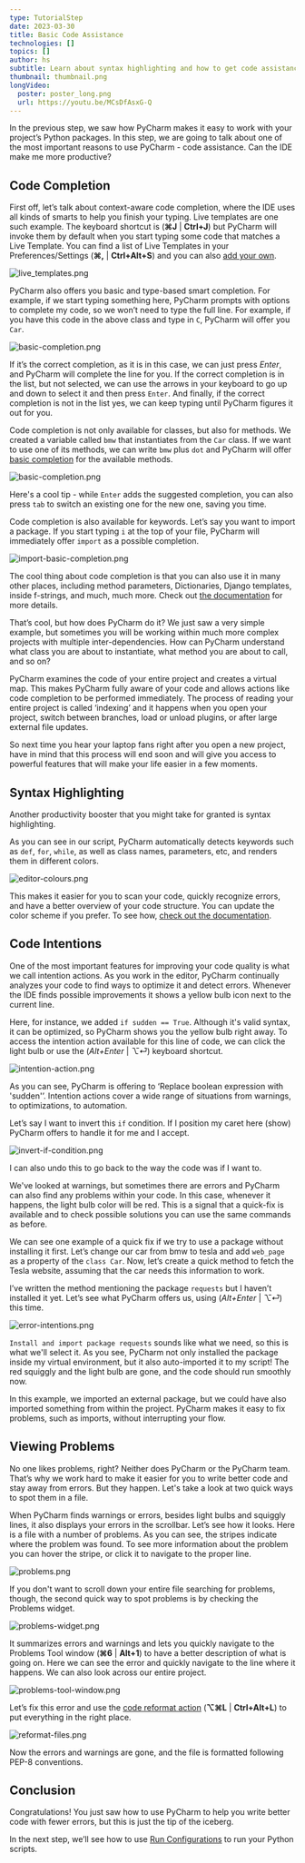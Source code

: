 ```yaml
---
type: TutorialStep
date: 2023-03-30
title: Basic Code Assistance
technologies: []
topics: []
author: hs
subtitle: Learn about syntax highlighting and how to get code assistance
thumbnail: thumbnail.png
longVideo:
  poster: poster_long.png
  url: https://youtu.be/MCsDfAsxG-Q
---
```


In the previous step, we saw how PyCharm makes it easy to work with your project’s Python packages. In this step, we are going to talk about one of the most important reasons to use PyCharm - code assistance. Can the IDE make me more productive?

## Code Completion

First off, let’s talk about context-aware code completion, where the IDE uses all kinds of smarts to help you finish your typing. Live templates are one such example. The keyboard shortcut is (**⌘J** | **Ctrl+J**) but PyCharm will invoke them by default when you start typing some code that matches a Live Template. You can find a list of Live Templates in your Preferences/Settings (**⌘,** | **Ctrl+Alt+S**) and you can also [add your own](https://www.jetbrains.com/help/pycharm/creating-and-editing-live-templates.html).

![live_templates.png](live_templates.png)

PyCharm also offers you basic and type-based smart completion. For example, if we start typing something here, PyCharm prompts with options to complete my code, so we won’t need to type the full line. For example, if you have this code in the above class and type in `C`, PyCharm will offer you `Car`.

![basic-completion.png](basic-completion.png)

If it’s the correct completion, as it is in this case, we can just press *Enter*, and PyCharm will complete the line for you. If the correct completion is in the list, but not selected, we can use the arrows in your keyboard to go up and down to select it and then press `Enter`. And finally, if the correct completion is not in the list yes, we can keep typing until PyCharm figures it out for you.

Code completion is not only available for classes, but also for methods. We created a variable called `bmw` that instantiates from the `Car` class. If we want to use one of its methods, we can write `bmw` plus `dot` and PyCharm will offer [basic completion](https://www.jetbrains.com/help/pycharm/auto-completing-code.html#basic_completion) for the available methods.

![basic-completion.png](basic-completion.png)

Here's a cool tip - while `Enter` adds the suggested completion, you can also press `tab` to switch an existing one for the new one, saving you time.

Code completion is also available for keywords. Let’s say you want to import a package. If you start typing `i` at the top of your file, PyCharm will immediately offer `import` as a possible completion.

![import-basic-completion.png](import-basic-completion.png)

The cool thing about code completion is that you can also use it in many other places, including method parameters, Dictionaries, Django templates, inside f-strings, and much, much more. Check out [the documentation](https://www.jetbrains.com/help/pycharm/auto-completing-code.html) for more details.

That’s cool, but how does PyCharm do it? We just saw a very simple example, but sometimes you will be working within much more complex projects with multiple inter-dependencies. How can PyCharm understand what class you are about to instantiate, what method you are about to call, and so on?

PyCharm examines the code of your entire project and creates a virtual map. This makes PyCharm fully aware of your code and allows actions like code completion to be performed immediately. The process of reading your entire project is called ‘indexing’ and it happens when you open your project, switch between branches, load or unload plugins, or after large external file updates.

So next time you hear your laptop fans right after you open a new project, have in mind that this process will end soon and will give you access to powerful features that will make your life easier in a few moments.

## Syntax Highlighting

Another productivity booster that you might take for granted is syntax highlighting.

As you can see in our script, PyCharm automatically detects keywords such as `def`, `for`, `while`, as well as class names, parameters, etc, and renders them in different colors.

![editor-colours.png](editor-colours.png)

This makes it easier for you to scan your code, quickly recognize errors, and have a better overview of your code structure. You can update the color scheme if you prefer. To see how, [check out the documentation](https://www.jetbrains.com/help/pycharm/configuring-colors-and-fonts.html).

## Code Intentions
One of the most important features for improving your code quality is what we call intention actions. As you work in the editor, PyCharm continually analyzes your code to find ways to optimize it and detect errors. Whenever the IDE finds possible improvements it shows a yellow bulb icon next to the current line.

Here, for instance, we added `if sudden == True`. Although it's valid syntax, it can be optimized, so PyCharm shows you the yellow bulb right away. To access the intention action available for this line of code, we can click the light bulb or use the (*Alt+Enter* | *⌥⏎*) keyboard shortcut.

![intention-action.png](intention-action.png)

As you can see, PyCharm is offering to ‘Replace boolean expression with 'sudden'’. Intention actions cover a wide range of situations from warnings, to optimizations, to automation.

Let’s say I want to invert this `if` condition. If I position my caret here (show) PyCharm offers to handle it for me and I accept. 

![invert-if-condition.png](invert-if-condition.png)

I can also undo this to go back to the way the code was if I want to. 

We've looked at warnings, but sometimes there are errors and PyCharm can also find any problems within your code. In this case, whenever it happens, the light bulb color will be red. This is a signal that a quick-fix is available and to check possible solutions you can use the same commands as before.

We can see one example of a quick fix if we try to use a package without installing it first. Let’s change our car from bmw to tesla and add `web_page` as a property of the `class Car`. Now, let’s create a quick method to fetch the Tesla website, assuming that the car needs this information to work.

I’ve written the method mentioning the package `requests` but I haven’t installed it yet. Let’s see what PyCharm offers us, using (*Alt+Enter* | *⌥⏎*) this time.

![error-intentions.png](error-intentions.png)

`Install and import package requests` sounds like what we need, so this is what we'll select it. As you see, PyCharm not only installed the package inside my virtual environment, but it also auto-imported it to my script! The red squiggly and the light bulb are gone, and the code should run smoothly now.

In this example, we imported an external package, but we could have also imported something from within the project. PyCharm makes it easy to fix problems, such as imports, without interrupting your flow.

## Viewing Problems
No one likes problems, right? Neither does PyCharm or the PyCharm team. That’s why we work hard to make it easier for you to write better code and stay away from errors.
But they happen. Let's take a look at two quick ways to spot them in a file.

When PyCharm finds warnings or errors, besides light bulbs and squiggly lines, it also displays your errors in the scrollbar. Let’s see how it looks. Here is a file with a number of problems. As you can see, the stripes indicate where the problem was found. To see more information about the problem you can hover the stripe, or click it to navigate to the proper line.

![problems.png](problems.png)

If you don't want to scroll down your entire file searching for problems, though, the second quick way to spot problems is by checking the Problems widget. 

![problems-widget.png](problems-widget.png)

It summarizes errors and warnings and lets you quickly navigate to the Problems Tool window (**⌘6** | **Alt+1**) to have a better description of what is going on. Here we can see the error and quickly navigate to the line where it happens. We can also look across our entire project. 

![problems-tool-window.png](problems-tool-window.png)

Let’s fix this error and use the [code reformat action](https://www.jetbrains.com/help/pycharm/reformat-and-rearrange-code.html#reformat_file) (**⌥⌘L** | **Ctrl+Alt+L**) to put everything in the right place. 

![reformat-files.png](reformat-files.png)

Now the errors and warnings are gone, and the file is formatted following PEP-8 conventions.

## Conclusion

Congratulations! You just saw how to use PyCharm to help you write better code with fewer errors, but this is just the tip of the iceberg. 

In the next step, we’ll see how to use [Run Configurations](https://www.jetbrains.com/help/pycharm/run-debug-configuration.html) to run your Python scripts.

